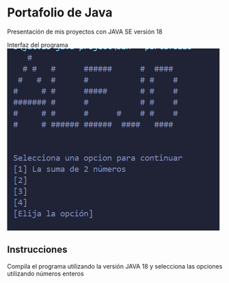 
# Portafolio de Java

Presentación de mis proyectos con JAVA SE versión 18

Interfaz del programa
![Logo](https://github.com/alejos89/Portafolio-de-java/blob/main/captura.png?raw=true)




## Instrucciones
Compila el programa utilizando la versión JAVA 18 y selecciona las opciones utilizando números enteros
